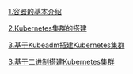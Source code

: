[1.容器的基本介绍](./BASIC_CONCEPT_CONTAINER.MD)

[2.Kubernetes集群的搭建](./KUBERNETES_CLUSTER_CONSTRUCTION.MD)

[3.基于Kubeadm搭建Kubernetes集群](./KUBEDM_BUILD_CLUSTERS.MD)

[3.基于二进制搭建Kubernetes集群](./BINARY_BUILD_CLUTER.MD)
